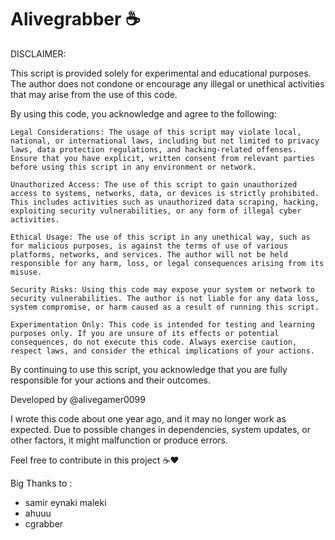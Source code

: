 
# Alivegrabber ☕
DISCLAIMER:

This script is provided solely for experimental and educational purposes. The author does not condone or encourage any illegal or unethical activities that may arise from the use of this code.

By using this code, you acknowledge and agree to the following:

    Legal Considerations: The usage of this script may violate local, national, or international laws, including but not limited to privacy laws, data protection regulations, and hacking-related offenses. Ensure that you have explicit, written consent from relevant parties before using this script in any environment or network.

    Unauthorized Access: The use of this script to gain unauthorized access to systems, networks, data, or devices is strictly prohibited. This includes activities such as unauthorized data scraping, hacking, exploiting security vulnerabilities, or any form of illegal cyber activities.

    Ethical Usage: The use of this script in any unethical way, such as for malicious purposes, is against the terms of use of various platforms, networks, and services. The author will not be held responsible for any harm, loss, or legal consequences arising from its misuse.

    Security Risks: Using this code may expose your system or network to security vulnerabilities. The author is not liable for any data loss, system compromise, or harm caused as a result of running this script.

    Experimentation Only: This code is intended for testing and learning purposes only. If you are unsure of its effects or potential consequences, do not execute this code. Always exercise caution, respect laws, and consider the ethical implications of your actions.

By continuing to use this script, you acknowledge that you are fully responsible for your actions and their outcomes.

Developed by @alivegamer0099

I wrote this code about one year ago, and it may no longer work as expected. Due to possible changes in dependencies, system updates, or other factors, it might malfunction or produce errors. 

Feel free to contribute in this project ☕❤️

Big Thanks to :
- samir eynaki maleki
- ahuuu
- cgrabber
